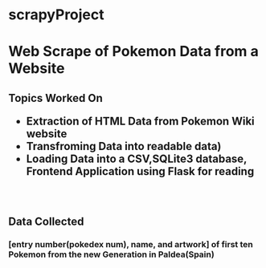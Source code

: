 # scrapyProject
<h1>Web Scrape of Pokemon Data from a Website</h1>
<h2>Topics Worked On
<ul>
  <li>Extraction of HTML Data from Pokemon Wiki website</li>
  <li>Transfroming Data into readable data)</li>
  <li>Loading Data into a CSV,SQLite3 database, Frontend Application using Flask for reading</li>
</ul>
<br>
  <h2>Data Collected</h2>
  <h3>[entry number(pokedex num), name, and artwork] of first ten Pokemon from the new Generation in Paldea(Spain)</h3>
  
